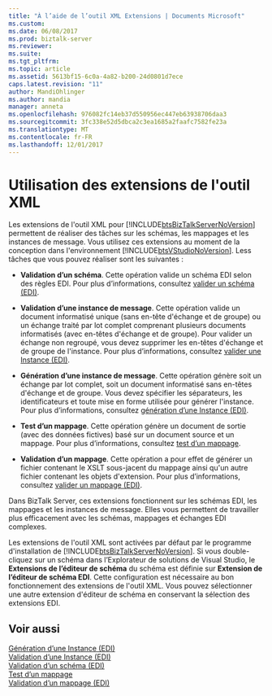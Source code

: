 ```yaml
---
title: "À l’aide de l’outil XML Extensions | Documents Microsoft"
ms.custom: 
ms.date: 06/08/2017
ms.prod: biztalk-server
ms.reviewer: 
ms.suite: 
ms.tgt_pltfrm: 
ms.topic: article
ms.assetid: 5613bf15-6c0a-4a82-b200-24d0801d7ece
caps.latest.revision: "11"
author: MandiOhlinger
ms.author: mandia
manager: anneta
ms.openlocfilehash: 976082fc14eb37d550956ec447eb63938706daa3
ms.sourcegitcommit: 3fc338e52d5dbca2c3ea1685a2faafc7582fe23a
ms.translationtype: MT
ms.contentlocale: fr-FR
ms.lasthandoff: 12/01/2017
---
```

# <a name="using-the-xml-tool-extensions"></a>Utilisation des extensions de l'outil XML
Les extensions de l'outil XML pour [!INCLUDE[btsBizTalkServerNoVersion](../includes/btsbiztalkservernoversion-md.md)] permettent de réaliser des tâches sur les schémas, les mappages et les instances de message. Vous utilisez ces extensions au moment de la conception dans l'environnement [!INCLUDE[btsVStudioNoVersion](../includes/btsvstudionoversion-md.md)]. Less tâches que vous pouvez réaliser sont les suivantes :  
  
-   **Validation d’un schéma**. Cette opération valide un schéma EDI selon des règles EDI. Pour plus d’informations, consultez [valider un schéma (EDI)](../core/validating-a-schema-edi.md).  
  
-   **Validation d’une instance de message**. Cette opération valide un document informatisé unique (sans en-tête d'échange et de groupe) ou un échange traité par lot complet comprenant plusieurs documents informatisés (avec en-têtes d'échange et de groupe). Pour valider un échange non regroupé, vous devez supprimer les en-têtes d'échange et de groupe de l'instance. Pour plus d’informations, consultez [valider une Instance (EDI)](../core/validating-an-instance-edi.md).  
  
-   **Génération d’une instance de message**. Cette opération génère soit un échange par lot complet, soit un document informatisé sans en-têtes d'échange et de groupe. Vous devez spécifier les séparateurs, les identificateurs et toute mise en forme utilisée pour générer l'instance. Pour plus d’informations, consultez [génération d’une Instance (EDI)](../core/generating-an-instance-edi.md).  
  
-   **Test d’un mappage**. Cette opération génère un document de sortie (avec des données fictives) basé sur un document source et un mappage. Pour plus d’informations, consultez [test d’un mappage](../core/testing-a-map.md).  
  
-   **Validation d’un mappage**. Cette opération a pour effet de générer un fichier contenant le XSLT sous-jacent du mappage ainsi qu'un autre fichier contenant les objets d'extension. Pour plus d’informations, consultez [valider un mappage (EDI)](../core/validating-a-map-edi.md).  
  
 Dans BizTalk Server, ces extensions fonctionnent sur les schémas EDI, les mappages et les instances de message. Elles vous permettent de travailler plus efficacement avec les schémas, mappages et échanges EDI complexes.  
  
 Les extensions de l'outil XML sont activées par défaut par le programme d'installation de [!INCLUDE[btsBizTalkServerNoVersion](../includes/btsbiztalkservernoversion-md.md)]. Si vous double-cliquez sur un schéma dans l’Explorateur de solutions de Visual Studio, le **Extensions de l’éditeur de schéma** du schéma est définie sur **Extension de l’éditeur de schéma EDI**. Cette configuration est nécessaire au bon fonctionnement des extensions de l'outil XML. Vous pouvez sélectionner une autre extension d'éditeur de schéma en conservant la sélection des extensions EDI.  
  
## <a name="see-also"></a>Voir aussi  
 [Génération d’une Instance (EDI)](../core/generating-an-instance-edi.md)   
 [Validation d’une Instance (EDI)](../core/validating-an-instance-edi.md)   
 [Validation d’un schéma (EDI)](../core/validating-a-schema-edi.md)   
 [Test d’un mappage](../core/testing-a-map.md)   
 [Validation d’un mappage (EDI)](../core/validating-a-map-edi.md)
